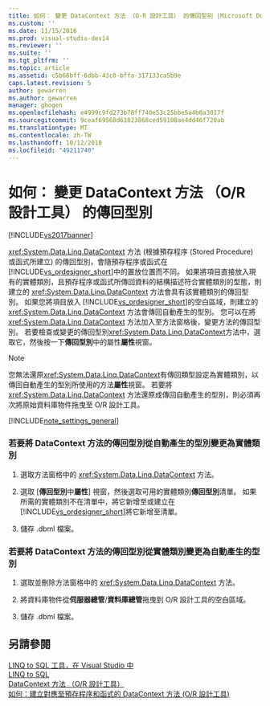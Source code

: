 ```yaml
---
title: 如何： 變更 DataContext 方法 （O-R 設計工具） 的傳回型別 |Microsoft Docs
ms.custom: ''
ms.date: 11/15/2016
ms.prod: visual-studio-dev14
ms.reviewer: ''
ms.suite: ''
ms.tgt_pltfrm: ''
ms.topic: article
ms.assetid: c5b66bff-6dbb-43c0-bffa-317133ca5b9e
caps.latest.revision: 5
author: gewarren
ms.author: gewarren
manager: ghogen
ms.openlocfilehash: e4999c9fd273b78ff740e53c25bbe5a4b0a3017f
ms.sourcegitcommit: 9ceaf69568d61023868ced59108ae4dd46f720ab
ms.translationtype: MT
ms.contentlocale: zh-TW
ms.lasthandoff: 10/12/2018
ms.locfileid: "49211740"
---
```

# <a name="how-to-change-the-return-type-of-a-datacontext-method-or-designer"></a>如何： 變更 DataContext 方法 （O/R 設計工具） 的傳回型別
[!INCLUDE[vs2017banner](../includes/vs2017banner.md)]

  
<xref:System.Data.Linq.DataContext> 方法 (根據預存程序 (Stored Procedure) 或函式所建立) 的傳回型別，會隨預存程序或函式在 [!INCLUDE[vs_ordesigner_short](../includes/vs-ordesigner-short-md.md)]中的置放位置而不同。 如果將項目直接放入現有的實體類別，且預存程序或函式所傳回資料的結構描述符合實體類別的型態，則建立的 <xref:System.Data.Linq.DataContext> 方法會具有該實體類別的傳回型別。 如果您將項目放入 [!INCLUDE[vs_ordesigner_short](../includes/vs-ordesigner-short-md.md)]的空白區域，則建立的 <xref:System.Data.Linq.DataContext> 方法會傳回自動產生的型別。 您可以在將 <xref:System.Data.Linq.DataContext> 方法加入至方法窗格後，變更方法的傳回型別。 若要檢查或變更的傳回型別<xref:System.Data.Linq.DataContext>方法中，選取它，然後按一下**傳回型別**中的屬性**屬性**視窗。  
  
> [!NOTE]
>  您無法還原<xref:System.Data.Linq.DataContext>有傳回類型設定為實體類別，以傳回自動產生的型別所使用的方法**屬性**視窗。 若要將 <xref:System.Data.Linq.DataContext> 方法還原成傳回自動產生的型別，則必須再次將原始資料庫物件拖曳至 O/R 設計工具。  
  
 [!INCLUDE[note_settings_general](../includes/note-settings-general-md.md)]  
  
### <a name="to-change-the-return-type-of-a-datacontext-method-from-the-auto-generated-type-to-an-entity-class"></a>若要將 DataContext 方法的傳回型別從自動產生的型別變更為實體類別  
  
1.  選取方法窗格中的 <xref:System.Data.Linq.DataContext> 方法。  
  
2.  選取 [**傳回型別**中**屬性**] 視窗，然後選取可用的實體類別**傳回型別**清單。 如果所需的實體類別不在清單中，將它新增至或建立在[!INCLUDE[vs_ordesigner_short](../includes/vs-ordesigner-short-md.md)]將它新增至清單。  
  
3.  儲存 .dbml 檔案。  
  
### <a name="to-change-the-return-type-of-a-datacontext-method-from-an-entity-class-back-to-the-auto-generated-type"></a>若要將 DataContext 方法的傳回型別從實體類別變更為自動產生的型別  
  
1.  選取並刪除方法窗格中的 <xref:System.Data.Linq.DataContext> 方法。  
  
2.  將資料庫物件從**伺服器總管**/**資料庫總管**拖曳到 O/R 設計工具的空白區域。  
  
3.  儲存 .dbml 檔案。  
  
## <a name="see-also"></a>另請參閱  
 [LINQ to SQL 工具，在 Visual Studio 中](../data-tools/linq-to-sql-tools-in-visual-studio2.md)   
 [LINQ to SQL](http://msdn.microsoft.com/library/73d13345-eece-471a-af40-4cc7a2f11655)   
 [DataContext 方法 （O/R 設計工具）](../data-tools/datacontext-methods-o-r-designer.md)   
 [如何：建立對應至預存程序和函式的 DataContext 方法 (O/R 設計工具)](../data-tools/how-to-create-datacontext-methods-mapped-to-stored-procedures-and-functions-o-r-designer.md)

